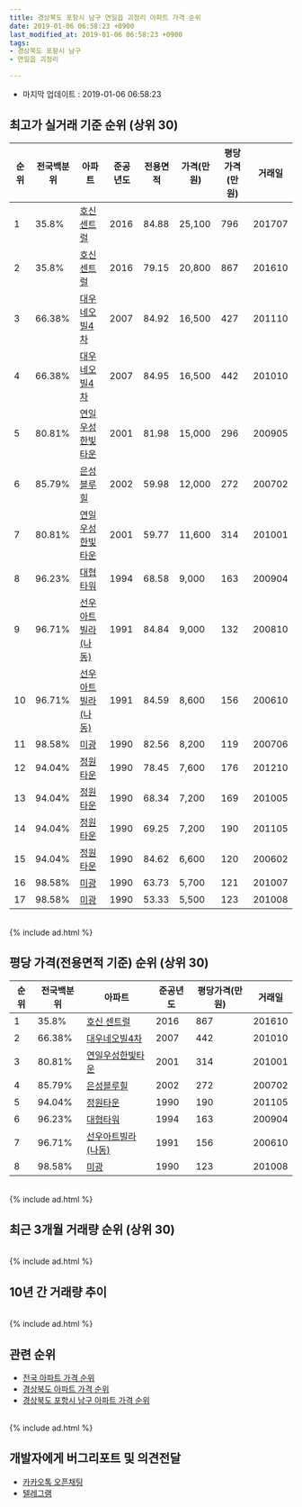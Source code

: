 ```yaml
---
title: 경상북도 포항시 남구 연일읍 괴정리 아파트 가격 순위
date: 2019-01-06 06:58:23 +0900
last_modified_at: 2019-01-06 06:58:23 +0900
tags:
- 경상북도 포항시 남구
- 연일읍 괴정리

---
```


* 마지막 업데이트 : 2019-01-06 06:58:23

## 최고가 실거래 기준 순위 (상위 30)


|순위|전국백분위|아파트|준공년도|전용면적|가격(만원)|평당가격(만원)|거래일|
|---|---|---|---|---|---|---|---|
|1|35.8%|[호신 센트럴](https://search.naver.com/search.naver?query=%EA%B2%BD%EC%83%81%EB%B6%81%EB%8F%84+%ED%8F%AC%ED%95%AD%EC%8B%9C+%EB%82%A8%EA%B5%AC+%EC%97%B0%EC%9D%BC%EC%9D%8D+%EA%B4%B4%EC%A0%95%EB%A6%AC+%ED%98%B8%EC%8B%A0+%EC%84%BC%ED%8A%B8%EB%9F%B4)|2016|84.88|25,100|796|201707|
|2|35.8%|[호신 센트럴](https://search.naver.com/search.naver?query=%EA%B2%BD%EC%83%81%EB%B6%81%EB%8F%84+%ED%8F%AC%ED%95%AD%EC%8B%9C+%EB%82%A8%EA%B5%AC+%EC%97%B0%EC%9D%BC%EC%9D%8D+%EA%B4%B4%EC%A0%95%EB%A6%AC+%ED%98%B8%EC%8B%A0+%EC%84%BC%ED%8A%B8%EB%9F%B4)|2016|79.15|20,800|867|201610|
|3|66.38%|[대우네오빌4차](https://search.naver.com/search.naver?query=%EA%B2%BD%EC%83%81%EB%B6%81%EB%8F%84+%ED%8F%AC%ED%95%AD%EC%8B%9C+%EB%82%A8%EA%B5%AC+%EC%97%B0%EC%9D%BC%EC%9D%8D+%EA%B4%B4%EC%A0%95%EB%A6%AC+%EB%8C%80%EC%9A%B0%EB%84%A4%EC%98%A4%EB%B9%8C4%EC%B0%A8)|2007|84.92|16,500|427|201110|
|4|66.38%|[대우네오빌4차](https://search.naver.com/search.naver?query=%EA%B2%BD%EC%83%81%EB%B6%81%EB%8F%84+%ED%8F%AC%ED%95%AD%EC%8B%9C+%EB%82%A8%EA%B5%AC+%EC%97%B0%EC%9D%BC%EC%9D%8D+%EA%B4%B4%EC%A0%95%EB%A6%AC+%EB%8C%80%EC%9A%B0%EB%84%A4%EC%98%A4%EB%B9%8C4%EC%B0%A8)|2007|84.95|16,500|442|201010|
|5|80.81%|[연일우성한빛타운](https://search.naver.com/search.naver?query=%EA%B2%BD%EC%83%81%EB%B6%81%EB%8F%84+%ED%8F%AC%ED%95%AD%EC%8B%9C+%EB%82%A8%EA%B5%AC+%EC%97%B0%EC%9D%BC%EC%9D%8D+%EA%B4%B4%EC%A0%95%EB%A6%AC+%EC%97%B0%EC%9D%BC%EC%9A%B0%EC%84%B1%ED%95%9C%EB%B9%9B%ED%83%80%EC%9A%B4)|2001|81.98|15,000|296|200905|
|6|85.79%|[은성블루힐](https://search.naver.com/search.naver?query=%EA%B2%BD%EC%83%81%EB%B6%81%EB%8F%84+%ED%8F%AC%ED%95%AD%EC%8B%9C+%EB%82%A8%EA%B5%AC+%EC%97%B0%EC%9D%BC%EC%9D%8D+%EA%B4%B4%EC%A0%95%EB%A6%AC+%EC%9D%80%EC%84%B1%EB%B8%94%EB%A3%A8%ED%9E%90)|2002|59.98|12,000|272|200702|
|7|80.81%|[연일우성한빛타운](https://search.naver.com/search.naver?query=%EA%B2%BD%EC%83%81%EB%B6%81%EB%8F%84+%ED%8F%AC%ED%95%AD%EC%8B%9C+%EB%82%A8%EA%B5%AC+%EC%97%B0%EC%9D%BC%EC%9D%8D+%EA%B4%B4%EC%A0%95%EB%A6%AC+%EC%97%B0%EC%9D%BC%EC%9A%B0%EC%84%B1%ED%95%9C%EB%B9%9B%ED%83%80%EC%9A%B4)|2001|59.77|11,600|314|201001|
|8|96.23%|[대협타워](https://search.naver.com/search.naver?query=%EA%B2%BD%EC%83%81%EB%B6%81%EB%8F%84+%ED%8F%AC%ED%95%AD%EC%8B%9C+%EB%82%A8%EA%B5%AC+%EC%97%B0%EC%9D%BC%EC%9D%8D+%EA%B4%B4%EC%A0%95%EB%A6%AC+%EB%8C%80%ED%98%91%ED%83%80%EC%9B%8C)|1994|68.58|9,000|163|200904|
|9|96.71%|[선우아트빌라(나동)](https://search.naver.com/search.naver?query=%EA%B2%BD%EC%83%81%EB%B6%81%EB%8F%84+%ED%8F%AC%ED%95%AD%EC%8B%9C+%EB%82%A8%EA%B5%AC+%EC%97%B0%EC%9D%BC%EC%9D%8D+%EA%B4%B4%EC%A0%95%EB%A6%AC+%EC%84%A0%EC%9A%B0%EC%95%84%ED%8A%B8%EB%B9%8C%EB%9D%BC%28%EB%82%98%EB%8F%99%29)|1991|84.84|9,000|132|200810|
|10|96.71%|[선우아트빌라(나동)](https://search.naver.com/search.naver?query=%EA%B2%BD%EC%83%81%EB%B6%81%EB%8F%84+%ED%8F%AC%ED%95%AD%EC%8B%9C+%EB%82%A8%EA%B5%AC+%EC%97%B0%EC%9D%BC%EC%9D%8D+%EA%B4%B4%EC%A0%95%EB%A6%AC+%EC%84%A0%EC%9A%B0%EC%95%84%ED%8A%B8%EB%B9%8C%EB%9D%BC%28%EB%82%98%EB%8F%99%29)|1991|84.59|8,600|156|200610|
|11|98.58%|[미광](https://search.naver.com/search.naver?query=%EA%B2%BD%EC%83%81%EB%B6%81%EB%8F%84+%ED%8F%AC%ED%95%AD%EC%8B%9C+%EB%82%A8%EA%B5%AC+%EC%97%B0%EC%9D%BC%EC%9D%8D+%EA%B4%B4%EC%A0%95%EB%A6%AC+%EB%AF%B8%EA%B4%91)|1990|82.56|8,200|119|200706|
|12|94.04%|[정원타운](https://search.naver.com/search.naver?query=%EA%B2%BD%EC%83%81%EB%B6%81%EB%8F%84+%ED%8F%AC%ED%95%AD%EC%8B%9C+%EB%82%A8%EA%B5%AC+%EC%97%B0%EC%9D%BC%EC%9D%8D+%EA%B4%B4%EC%A0%95%EB%A6%AC+%EC%A0%95%EC%9B%90%ED%83%80%EC%9A%B4)|1990|78.45|7,600|176|201210|
|13|94.04%|[정원타운](https://search.naver.com/search.naver?query=%EA%B2%BD%EC%83%81%EB%B6%81%EB%8F%84+%ED%8F%AC%ED%95%AD%EC%8B%9C+%EB%82%A8%EA%B5%AC+%EC%97%B0%EC%9D%BC%EC%9D%8D+%EA%B4%B4%EC%A0%95%EB%A6%AC+%EC%A0%95%EC%9B%90%ED%83%80%EC%9A%B4)|1990|68.34|7,200|169|201005|
|14|94.04%|[정원타운](https://search.naver.com/search.naver?query=%EA%B2%BD%EC%83%81%EB%B6%81%EB%8F%84+%ED%8F%AC%ED%95%AD%EC%8B%9C+%EB%82%A8%EA%B5%AC+%EC%97%B0%EC%9D%BC%EC%9D%8D+%EA%B4%B4%EC%A0%95%EB%A6%AC+%EC%A0%95%EC%9B%90%ED%83%80%EC%9A%B4)|1990|69.25|7,200|190|201105|
|15|94.04%|[정원타운](https://search.naver.com/search.naver?query=%EA%B2%BD%EC%83%81%EB%B6%81%EB%8F%84+%ED%8F%AC%ED%95%AD%EC%8B%9C+%EB%82%A8%EA%B5%AC+%EC%97%B0%EC%9D%BC%EC%9D%8D+%EA%B4%B4%EC%A0%95%EB%A6%AC+%EC%A0%95%EC%9B%90%ED%83%80%EC%9A%B4)|1990|84.62|6,600|120|200602|
|16|98.58%|[미광](https://search.naver.com/search.naver?query=%EA%B2%BD%EC%83%81%EB%B6%81%EB%8F%84+%ED%8F%AC%ED%95%AD%EC%8B%9C+%EB%82%A8%EA%B5%AC+%EC%97%B0%EC%9D%BC%EC%9D%8D+%EA%B4%B4%EC%A0%95%EB%A6%AC+%EB%AF%B8%EA%B4%91)|1990|63.73|5,700|121|201007|
|17|98.58%|[미광](https://search.naver.com/search.naver?query=%EA%B2%BD%EC%83%81%EB%B6%81%EB%8F%84+%ED%8F%AC%ED%95%AD%EC%8B%9C+%EB%82%A8%EA%B5%AC+%EC%97%B0%EC%9D%BC%EC%9D%8D+%EA%B4%B4%EC%A0%95%EB%A6%AC+%EB%AF%B8%EA%B4%91)|1990|53.33|5,500|123|201008|


<br>
{% include ad.html %}
<br>

## 평당 가격(전용면적 기준) 순위 (상위 30)


|순위|전국백분위|아파트|준공년도|평당가격(만원)|거래일|
|---|---|---|---|---|---|
|1|35.8%|[호신 센트럴](https://search.naver.com/search.naver?query=%EA%B2%BD%EC%83%81%EB%B6%81%EB%8F%84+%ED%8F%AC%ED%95%AD%EC%8B%9C+%EB%82%A8%EA%B5%AC+%EC%97%B0%EC%9D%BC%EC%9D%8D+%EA%B4%B4%EC%A0%95%EB%A6%AC+%ED%98%B8%EC%8B%A0+%EC%84%BC%ED%8A%B8%EB%9F%B4)|2016|867|201610|
|2|66.38%|[대우네오빌4차](https://search.naver.com/search.naver?query=%EA%B2%BD%EC%83%81%EB%B6%81%EB%8F%84+%ED%8F%AC%ED%95%AD%EC%8B%9C+%EB%82%A8%EA%B5%AC+%EC%97%B0%EC%9D%BC%EC%9D%8D+%EA%B4%B4%EC%A0%95%EB%A6%AC+%EB%8C%80%EC%9A%B0%EB%84%A4%EC%98%A4%EB%B9%8C4%EC%B0%A8)|2007|442|201010|
|3|80.81%|[연일우성한빛타운](https://search.naver.com/search.naver?query=%EA%B2%BD%EC%83%81%EB%B6%81%EB%8F%84+%ED%8F%AC%ED%95%AD%EC%8B%9C+%EB%82%A8%EA%B5%AC+%EC%97%B0%EC%9D%BC%EC%9D%8D+%EA%B4%B4%EC%A0%95%EB%A6%AC+%EC%97%B0%EC%9D%BC%EC%9A%B0%EC%84%B1%ED%95%9C%EB%B9%9B%ED%83%80%EC%9A%B4)|2001|314|201001|
|4|85.79%|[은성블루힐](https://search.naver.com/search.naver?query=%EA%B2%BD%EC%83%81%EB%B6%81%EB%8F%84+%ED%8F%AC%ED%95%AD%EC%8B%9C+%EB%82%A8%EA%B5%AC+%EC%97%B0%EC%9D%BC%EC%9D%8D+%EA%B4%B4%EC%A0%95%EB%A6%AC+%EC%9D%80%EC%84%B1%EB%B8%94%EB%A3%A8%ED%9E%90)|2002|272|200702|
|5|94.04%|[정원타운](https://search.naver.com/search.naver?query=%EA%B2%BD%EC%83%81%EB%B6%81%EB%8F%84+%ED%8F%AC%ED%95%AD%EC%8B%9C+%EB%82%A8%EA%B5%AC+%EC%97%B0%EC%9D%BC%EC%9D%8D+%EA%B4%B4%EC%A0%95%EB%A6%AC+%EC%A0%95%EC%9B%90%ED%83%80%EC%9A%B4)|1990|190|201105|
|6|96.23%|[대협타워](https://search.naver.com/search.naver?query=%EA%B2%BD%EC%83%81%EB%B6%81%EB%8F%84+%ED%8F%AC%ED%95%AD%EC%8B%9C+%EB%82%A8%EA%B5%AC+%EC%97%B0%EC%9D%BC%EC%9D%8D+%EA%B4%B4%EC%A0%95%EB%A6%AC+%EB%8C%80%ED%98%91%ED%83%80%EC%9B%8C)|1994|163|200904|
|7|96.71%|[선우아트빌라(나동)](https://search.naver.com/search.naver?query=%EA%B2%BD%EC%83%81%EB%B6%81%EB%8F%84+%ED%8F%AC%ED%95%AD%EC%8B%9C+%EB%82%A8%EA%B5%AC+%EC%97%B0%EC%9D%BC%EC%9D%8D+%EA%B4%B4%EC%A0%95%EB%A6%AC+%EC%84%A0%EC%9A%B0%EC%95%84%ED%8A%B8%EB%B9%8C%EB%9D%BC%28%EB%82%98%EB%8F%99%29)|1991|156|200610|
|8|98.58%|[미광](https://search.naver.com/search.naver?query=%EA%B2%BD%EC%83%81%EB%B6%81%EB%8F%84+%ED%8F%AC%ED%95%AD%EC%8B%9C+%EB%82%A8%EA%B5%AC+%EC%97%B0%EC%9D%BC%EC%9D%8D+%EA%B4%B4%EC%A0%95%EB%A6%AC+%EB%AF%B8%EA%B4%91)|1990|123|201008|


<br>
{% include ad.html %}
<br>

## 최근 3개월 거래량 순위 (상위 30)


<div style="width:100%;">
    <canvas id="deal_count_ranking" height="250"></canvas>
</div>


<script>
new Chart(document.getElementById("deal_count_ranking"), {
    type: 'horizontalBar',
    data: {
        labels: ['미광'],
        datasets: [{
            label: '실거래 수',
            data: [2],
            borderColor: "rgba(255, 0, 128, 1)",
            backgroundColor: "rgba(255, 0, 128, 0.5)",
            fill: false,
        }]
    },
    options: {
        responsive: true,
        title: {
            display: true,
            text: '최근 3개월 거래량 순위'
        },
        tooltips: {
            mode: 'index',
            intersect: false,
            callbacks: {
                title: function(tooltipItems, data) {
                    return "실거래 수:";
                },
                label: function(tooltipItem, data) {
                    return data.labels[tooltipItem.index] + ": " + tooltipItem.xLabel;
                }
            }
        },
        hover: {
            mode: 'nearest',
            intersect: true
        },
        scales: {
            xAxes: [{
                display: true,
                scaleLabel: {
                    display: true,
                    labelString: '실거래 수'
                },
                ticks: {
                    suggestedMin: 0,
                }
            }],
            yAxes: [{
                display: true,
                ticks: {
                    autoSkip: false,
                    callback: function(value, index, values) {
                        if (value.length > 15)
                            return value.substr(0, 13) + "...";
                        else
                            return value;
                    }
                },
                scaleLabel: {
                    display: false,
                }
            }]
        }
    }
});

</script>


<br>
{% include ad.html %}
<br>

## 10년 간 거래량 추이


<div style="width:100%;">
    <canvas id="deal_progress" height="250"></canvas>
</div>

<script>
new Chart(document.getElementById("deal_progress"), {
    type: 'line',
    data: {
        labels: ['200901','200902','200903','200904','200905','200906','200907','200908','200909','200910','200911','200912','201001','201002','201003','201004','201005','201006','201007','201008','201009','201010','201011','201012','201101','201102','201103','201104','201105','201106','201107','201108','201109','201110','201111','201112','201201','201202','201203','201204','201205','201206','201207','201208','201209','201210','201211','201212','201301','201302','201303','201304','201305','201306','201307','201308','201309','201310','201311','201312','201401','201402','201403','201404','201405','201406','201407','201408','201409','201410','201411','201412','201501','201502','201503','201504','201505','201506','201507','201508','201509','201510','201511','201512','201601','201602','201603','201604','201605','201606','201607','201608','201609','201610','201611','201612','201701','201702','201703','201704','201705','201706','201707','201708','201709','201710','201711','201712','201801','201802','201803','201804','201805','201806','201807','201808','201809','201810','201811','201812','201901'],
        datasets: [{
            label: '실거래 수',
            pointRadius: 1,
            data: [1, 1, 3, 2, 3, 0, 1, 2, 4, 2, 2, 1, 2, 2, 5, 0, 5, 3, 3, 1, 2, 3, 5, 4, 0, 0, 2, 1, 5, 2, 0, 0, 1, 4, 4, 3, 6, 3, 1, 3, 1, 3, 1, 2, 7, 5, 7, 2, 2, 0, 2, 3, 2, 5, 2, 0, 2, 3, 3, 3, 1, 3, 5, 4, 2, 3, 2, 2, 2, 2, 3, 1, 3, 3, 5, 6, 5, 2, 2, 3, 3, 6, 0, 1, 0, 1, 2, 3, 2, 1, 1, 2, 0, 6, 3, 4, 3, 2, 3, 1, 2, 3, 3, 0, 2, 1, 1, 0, 0, 0, 0, 1, 0, 1, 1, 2, 0, 1, 1, 1, 0],
            borderColor: "rgba(255, 201, 14, 1)",
            backgroundColor: "rgba(255, 201, 14, 0.5)",
            fill: true,
        }]
    },
    options: {
        responsive: true,
        title: {
            display: true,
            text: '10년간 거래량 추이'
        },
        tooltips: {
            mode: 'index',
            intersect: false,
        },
        hover: {
            mode: 'nearest',
            intersect: true
        },
        scales: {
            xAxes: [{
                display: true,
                scaleLabel: {
                    display: true,
                    labelString: '년/월'
                }
            }],
            yAxes: [{
                display: true,
                ticks: {
                    suggestedMin: 0,
                },
                scaleLabel: {
                    display: true,
                    labelString: '실거래 수'
                }
            }]
        }
    }
});

</script>


<br>
{% include ad.html %}
<br>

## 관련 순위

- [전국 아파트 가격 순위](https://inasie.github.io/apt-ranking/전국)
- [경상북도 아파트 가격 순위](https://inasie.github.io/apt-ranking/경상북도)
- [경상북도 포항시 남구 아파트 가격 순위](https://inasie.github.io/apt-ranking/경상북도-포항시-남구)


<br>
{% include ad.html %}
<br>

## 개발자에게 버그리포트 및 의견전달

- [카카오톡 오픈채팅](https://open.kakao.com/o/gLJUAP4)
- [텔레그램](https://t.me/inasie)

